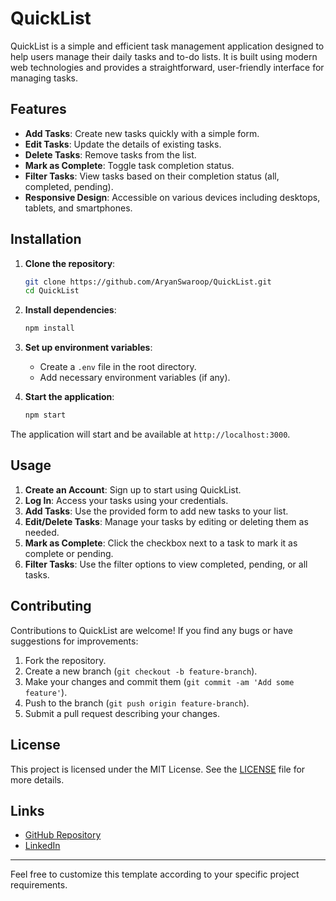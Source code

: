 

# QuickList

QuickList is a simple and efficient task management application designed to help users manage their daily tasks and to-do lists. It is built using modern web technologies and provides a straightforward, user-friendly interface for managing tasks.

## Features

- **Add Tasks**: Create new tasks quickly with a simple form.
- **Edit Tasks**: Update the details of existing tasks.
- **Delete Tasks**: Remove tasks from the list.
- **Mark as Complete**: Toggle task completion status.
- **Filter Tasks**: View tasks based on their completion status (all, completed, pending).
- **Responsive Design**: Accessible on various devices including desktops, tablets, and smartphones.

## Installation

1. **Clone the repository**:
   ```bash
   git clone https://github.com/AryanSwaroop/QuickList.git
   cd QuickList
   ```

2. **Install dependencies**:
   ```bash
   npm install
   ```

3. **Set up environment variables**:
   - Create a `.env` file in the root directory.
   - Add necessary environment variables (if any).

4. **Start the application**:
   ```bash
   npm start
   ```

The application will start and be available at `http://localhost:3000`.

## Usage

1. **Create an Account**: Sign up to start using QuickList.
2. **Log In**: Access your tasks using your credentials.
3. **Add Tasks**: Use the provided form to add new tasks to your list.
4. **Edit/Delete Tasks**: Manage your tasks by editing or deleting them as needed.
5. **Mark as Complete**: Click the checkbox next to a task to mark it as complete or pending.
6. **Filter Tasks**: Use the filter options to view completed, pending, or all tasks.

## Contributing

Contributions to QuickList are welcome! If you find any bugs or have suggestions for improvements:

1. Fork the repository.
2. Create a new branch (`git checkout -b feature-branch`).
3. Make your changes and commit them (`git commit -am 'Add some feature'`).
4. Push to the branch (`git push origin feature-branch`).
5. Submit a pull request describing your changes.

## License

This project is licensed under the MIT License. See the [LICENSE](LICENSE) file for more details.

## Links

- [GitHub Repository](https://github.com/AryanSwaroop/QuickList)
- [LinkedIn](https://www.linkedin.com/in/aryan-swaroop/)

---

Feel free to customize this template according to your specific project requirements.
